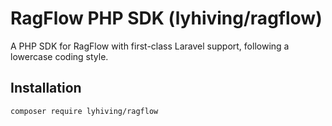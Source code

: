 # RagFlow PHP SDK (lyhiving/ragflow)

A PHP SDK for RagFlow with first-class Laravel support, following a lowercase coding style.

## Installation

```bash
composer require lyhiving/ragflow